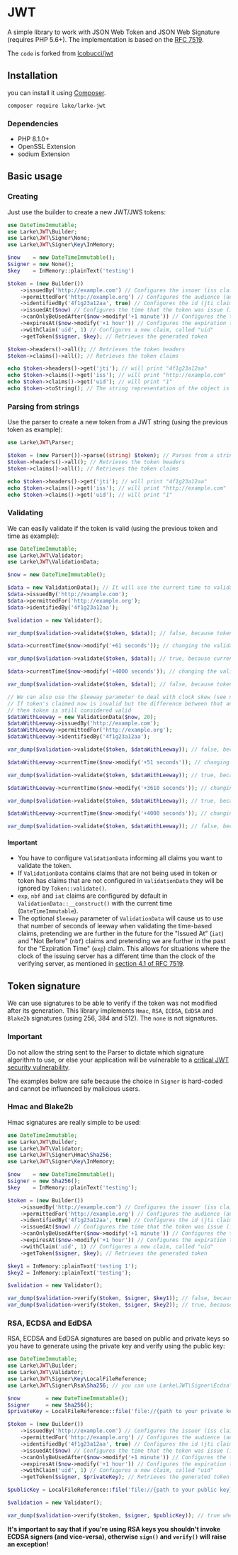 # JWT

A simple library to work with JSON Web Token and JSON Web Signature (requires PHP 5.6+).
The implementation is based on the [RFC 7519](https://tools.ietf.org/html/rfc7519).

The `code` is forked from [lcobucci/jwt](https://github.com/lcobucci/jwt)


## Installation

you can install it using [Composer](http://getcomposer.org).

```shell
composer require lake/larke-jwt
```

### Dependencies

- PHP 8.1.0+
- OpenSSL Extension
- sodium Extension

## Basic usage

### Creating

Just use the builder to create a new JWT/JWS tokens:

```php
use DateTimeImmutable;
use Larke\JWT\Builder;
use Larke\JWT\Signer\None;
use Larke\JWT\Signer\Key\InMemory;

$now    = new DateTimeImmutable();
$signer = new None();
$key    = InMemory::plainText('testing')

$token = (new Builder())
    ->issuedBy('http://example.com') // Configures the issuer (iss claim)
    ->permittedFor('http://example.org') // Configures the audience (aud claim)
    ->identifiedBy('4f1g23a12aa', true) // Configures the id (jti claim), replicating as a header item
    ->issuedAt($now) // Configures the time that the token was issue (iat claim)
    ->canOnlyBeUsedAfter($now->modify('+1 minute')) // Configures the time that the token can be used (nbf claim)
    ->expiresAt($now->modify('+1 hour')) // Configures the expiration time of the token (exp claim)
    ->withClaim('uid', 1) // Configures a new claim, called "uid"
    ->getToken($signer, $key); // Retrieves the generated token

$token->headers()->all(); // Retrieves the token headers
$token->claims()->all(); // Retrieves the token claims

echo $token->headers()->get('jti'); // will print "4f1g23a12aa"
echo $token->claims()->get('iss'); // will print "http://example.com"
echo $token->claims()->get('uid'); // will print "1"
echo $token->toString(); // The string representation of the object is a JWT string (pretty easy, right?)
```

### Parsing from strings

Use the parser to create a new token from a JWT string (using the previous token as example):

```php
use Larke\JWT\Parser;

$token = (new Parser())->parse((string) $token); // Parses from a string
$token->headers()->all(); // Retrieves the token headers
$token->claims()->all(); // Retrieves the token claims

echo $token->headers()->get('jti'); // will print "4f1g23a12aa"
echo $token->claims()->get('iss'); // will print "http://example.com"
echo $token->claims()->get('uid'); // will print "1"
```

### Validating

We can easily validate if the token is valid (using the previous token and time as example):

```php
use DateTimeImmutable;
use Larke\JWT\Validator;
use Larke\JWT\ValidationData;

$now = new DateTimeImmutable();

$data = new ValidationData(); // It will use the current time to validate (iat, nbf and exp)
$data->issuedBy('http://example.com');
$data->permittedFor('http://example.org');
$data->identifiedBy('4f1g23a12aa');

$validation = new Validator();

var_dump($validation->validate($token, $data)); // false, because token cannot be used before now() + 60

$data->currentTime($now->modify('+61 seconds')); // changing the validation time to future

var_dump($validation->validate($token, $data)); // true, because current time is between "nbf" and "exp" claims

$data->currentTime($now->modify('+4000 seconds')); // changing the validation time to future

var_dump($validation->validate($token, $data)); // false, because token is expired since current time is greater than exp

// We can also use the $leeway parameter to deal with clock skew (see notes below)
// If token's claimed now is invalid but the difference between that and the validation time is less than $leeway, 
// then token is still considered valid
$dataWithLeeway = new ValidationData($now, 20); 
$dataWithLeeway->issuedBy('http://example.com');
$dataWithLeeway->permittedFor('http://example.org');
$dataWithLeeway->identifiedBy('4f1g23a12aa');

var_dump($validation->validate($token, $dataWithLeeway)); // false, because token can't be used before now() + 60, not within leeway

$dataWithLeeway->currentTime($now->modify('+51 seconds')); // changing the validation time to future

var_dump($validation->validate($token, $dataWithLeeway)); // true, because current time plus leeway is between "nbf" and "exp" claims

$dataWithLeeway->currentTime($now->modify('+3610 seconds')); // changing the validation time to future but within leeway

var_dump($validation->validate($token, $dataWithLeeway)); // true, because current time - 20 seconds leeway is less than exp

$dataWithLeeway->currentTime($now->modify('+4000 seconds')); // changing the validation time to future outside of leeway

var_dump($validation->validate($token, $dataWithLeeway)); // false, because token is expired since current time is greater than exp
```

#### Important

- You have to configure ```ValidationData``` informing all claims you want to validate the token.
- If ```ValidationData``` contains claims that are not being used in token or token has claims that are not
configured in ```ValidationData``` they will be ignored by ```Token::validate()```.
- ```exp```, ```nbf``` and ```iat``` claims are configured by default in ```ValidationData::__construct()```
with the current time (```DateTimeImmutable```).
- The optional ```$leeway``` parameter of ```ValidationData``` will cause us to use that number of seconds of leeway 
when validating the time-based claims, pretending we are further in the future for the "Issued At" (```iat```) and "Not 
Before" (```nbf```) claims and pretending we are further in the past for the "Expiration Time" (```exp```) claim. This
allows for situations where the clock of the issuing server has a different time than the clock of the verifying server, 
as mentioned in [section 4.1 of RFC 7519](https://tools.ietf.org/html/rfc7519#section-4.1).

## Token signature

We can use signatures to be able to verify if the token was not modified after its generation. This library implements `Hmac`, `RSA`, `ECDSA`, `EdDSA` and `Blake2b` signatures (using 256, 384 and 512). The `none` is not signatures.

### Important

Do not allow the string sent to the Parser to dictate which signature algorithm
to use, or else your application will be vulnerable to a [critical JWT security vulnerability](https://auth0.com/blog/2015/03/31/critical-vulnerabilities-in-json-web-token-libraries).

The examples below are safe because the choice in `Signer` is hard-coded and
cannot be influenced by malicious users.

### Hmac and Blake2b

Hmac signatures are really simple to be used:

```php
use DateTimeImmutable;
use Larke\JWT\Builder;
use Larke\JWT\Validator;
use Larke\JWT\Signer\Hmac\Sha256;
use Larke\JWT\Signer\Key\InMemory;

$now    = new DateTimeImmutable();
$signer = new Sha256();
$key    = InMemory::plainText('testing');

$token = (new Builder())
    ->issuedBy('http://example.com') // Configures the issuer (iss claim)
    ->permittedFor('http://example.org') // Configures the audience (aud claim)
    ->identifiedBy('4f1g23a12aa', true) // Configures the id (jti claim), replicating as a header item
    ->issuedAt($now) // Configures the time that the token was issue (iat claim)
    ->canOnlyBeUsedAfter($now->modify('+1 minute')) // Configures the time that the token can be used (nbf claim)
    ->expiresAt($now->modify('+1 hour')) // Configures the expiration time of the token (exp claim)
    ->withClaim('uid', 1) // Configures a new claim, called "uid"
    ->getToken($signer, $key); // Retrieves the generated token

$key1 = InMemory::plainText('testing 1');
$key2 = InMemory::plainText('testing');

$validation = new Validator();

var_dump($validation->verify($token, $signer, $key1)); // false, because the key is different
var_dump($validation->verify($token, $signer, $key2)); // true, because the key is the same
```

### RSA, ECDSA and EdDSA

RSA, ECDSA and EdDSA signatures are based on public and private keys so you have to generate using the private key and verify using the public key:

```php
use DateTimeImmutable;
use Larke\JWT\Builder;
use Larke\JWT\Validator;
use Larke\JWT\Signer\Key\LocalFileReference;
use Larke\JWT\Signer\Rsa\Sha256; // you can use Larke\JWT\Signer\Ecdsa\Sha256 if you're using ECDSA keys

$now        = new DateTimeImmutable();
$signer     = new Sha256();
$privateKey = LocalFileReference::file('file://{path to your private key}');

$token = (new Builder())
    ->issuedBy('http://example.com') // Configures the issuer (iss claim)
    ->permittedFor('http://example.org') // Configures the audience (aud claim)
    ->identifiedBy('4f1g23a12aa', true) // Configures the id (jti claim), replicating as a header item
    ->issuedAt($now) // Configures the time that the token was issue (iat claim)
    ->canOnlyBeUsedAfter($now->modify('+1 minute')) // Configures the time that the token can be used (nbf claim)
    ->expiresAt($now->modify('+1 hour')) // Configures the expiration time of the token (exp claim)
    ->withClaim('uid', 1) // Configures a new claim, called "uid"
    ->getToken($signer, $privateKey); // Retrieves the generated token

$publicKey = LocalFileReference::file('file://{path to your public key}');

$validation = new Validator();

var_dump($validation->verify($token, $signer, $publicKey)); // true when the public key was generated by the private one =)
```

**It's important to say that if you're using RSA keys you shouldn't invoke ECDSA signers (and vice-versa), otherwise ```sign()``` and ```verify()``` will raise an exception!**
